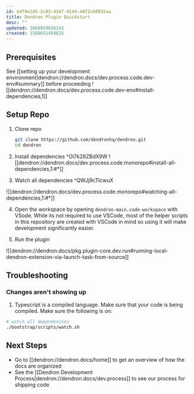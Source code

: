 ```yaml
---
id: 64f0e2d5-2c83-43df-9144-40f2c68935aa
title: Dendron Plugin Quickstart
desc: ""
updated: 1660929036143
created: 1598651458825
---
```


## Prerequisites

See [[setting up your development environment|dendron://dendron.docs/dev.process.code.dev-env#summary]] before proceeding
![[dendron://dendron.docs/dev.process.code.dev-env#install-dependencies,1]]


## Setup Repo

1. Clone repo
   ```bash
   git clone https://github.com/dendronhq/dendron.git
   cd dendron
   ```
2. Install dependencies ^OI7k28ZBdX9W
![[dendron://dendron.docs/dev.process.code.monorepo#install-all-dependencies,1:#*]]

3. Watch all dependencies ^QWJj9cTIcwuX

![[dendron://dendron.docs/dev.process.code.monorepo#watching-all-dependencies,1:#*]]

4. Open the workspace by opening `dendron-main.code-workspace` with VSode. While its not required to use VSCode, most of the helper scripts in this repository are created with VSCode in mind so using it will make development significantly easier.

5. Run the plugin

![[dendron://dendron.docs/pkg.plugin-core.dev.run#running-local-dendron-extension-via-launch-task-from-source]]

## Troubleshooting

### Changes aren't showing up

1. Typescript is a compiled language. Make sure that your code is being compiled. Make sure the following is on:

```sh
# watch all dependencies
./bootstrap/scripts/watch.sh
```

## Next Steps
- Go to [[dendron://dendron.docs/home]] to get an overview of how the docs are organized
- See the [[Dendron Development Process|dendron://dendron.docs/dev.process]] to see our process for shipping code
